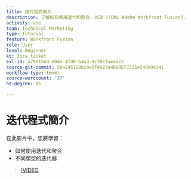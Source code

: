 ```yaml
---
title: 迭代程式簡介
description: 了解如何使用迭代和聚合，以及 [!DNL Adobe Workfront Fusion].
activity: use
team: Technical Marketing
type: Tutorial
feature: Workfront Fusion
role: User
level: Beginner
kt: Jira ticket
exl-id: a790156d-e04e-4fd0-b4a3-9c30cfaeaac5
source-git-commit: 58a545120b29a5f492344b89b77235e548e94241
workflow-type: tm+mt
source-wordcount: '37'
ht-degree: 0%

---
```


# 迭代程式簡介

在此影片中，您將學習：

* 如何使用迭代和聚合
* 不同類型的迭代器

>[!VIDEO](https://video.tv.adobe.com/v/335277/?quality=12)

